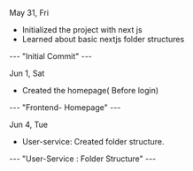 May 31, Fri

- Initialized the project with next js
- Learned about basic nextjs folder structures

--- "Initial Commit" ---

Jun 1, Sat

- Created the homepage( Before login) 

--- "Frontend- Homepage" ---

Jun 4, Tue

- User-service: Created folder structure.

--- "User-Service : Folder Structure" ---